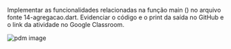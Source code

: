 
Implementar as funcionalidades relacionadas na função main () no arquivo fonte 
14-agregacao.dart.
Evidenciar o código e o print da saída no GitHub e o link da atividade no Google Classroom.



![pdm image](https://github.com/user-attachments/assets/79ba562f-863b-4a20-9f10-087c73503c0b)
